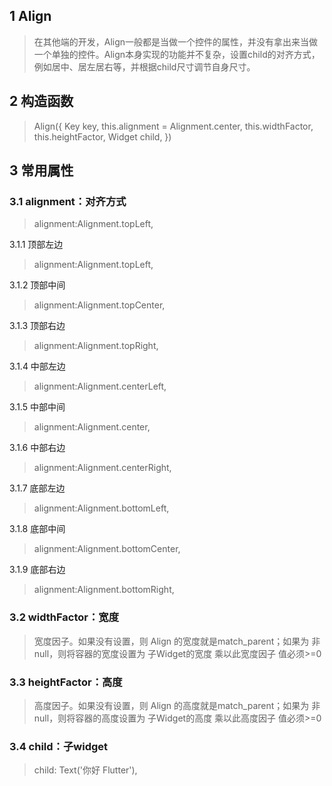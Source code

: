 ## **1 Align**
> 在其他端的开发，Align一般都是当做一个控件的属性，并没有拿出来当做一个单独的控件。Align本身实现的功能并不复杂，设置child的对齐方式，例如居中、居左居右等，并根据child尺寸调节自身尺寸。

## **2 构造函数** 
> Align({
>     Key key,
>     this.alignment = Alignment.center,
>     this.widthFactor,
>     this.heightFactor,
>     Widget child,
> })

## **3 常用属性** 
### **3.1 alignment：对齐方式**
> alignment:Alignment.topLeft,

3.1.1 顶部左边
> alignment:Alignment.topLeft,

3.1.2 顶部中间
> alignment:Alignment.topCenter,

3.1.3 顶部右边
> alignment:Alignment.topRight,

3.1.4 中部左边
> alignment:Alignment.centerLeft,

3.1.5 中部中间
> alignment:Alignment.center,

3.1.6 中部右边
> alignment:Alignment.centerRight,

3.1.7 底部左边
> alignment:Alignment.bottomLeft,

3.1.8 底部中间
> alignment:Alignment.bottomCenter,

3.1.9 底部右边
> alignment:Alignment.bottomRight,

### **3.2 widthFactor：宽度**
> 宽度因子。如果没有设置，则 Align 的宽度就是match_parent；如果为 非null，则将容器的宽度设置为 子Widget的宽度 乘以此宽度因子
值必须>=0

### **3.3 heightFactor：高度**
> 高度因子。如果没有设置，则 Align 的高度就是match_parent；如果为 非null，则将容器的高度设置为 子Widget的高度 乘以此高度因子
值必须>=0

### **3.4 child：子widget**
> child: Text('你好 Flutter'),
